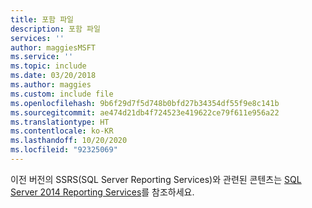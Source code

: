 ```yaml
---
title: 포함 파일
description: 포함 파일
services: ''
author: maggiesMSFT
ms.service: ''
ms.topic: include
ms.date: 03/20/2018
ms.author: maggies
ms.custom: include file
ms.openlocfilehash: 9b6f29d7f5d748b0bfd27b34354df55f9e8c141b
ms.sourcegitcommit: ae474d21db4f724523e419622ce79f611e956a22
ms.translationtype: HT
ms.contentlocale: ko-KR
ms.lasthandoff: 10/20/2020
ms.locfileid: "92325069"
---
```

이전 버전의 SSRS(SQL Server Reporting Services)와 관련된 콘텐츠는 [SQL Server 2014 Reporting Services](../reporting-services/create-deploy-and-manage-mobile-and-paginated-reports.md)를 참조하세요.